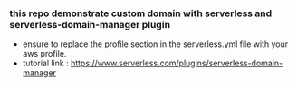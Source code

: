 ### this repo demonstrate custom domain with serverless and serverless-domain-manager plugin

- ensure to replace the profile section in the serverless.yml file with your aws profile.
- tutorial link : https://www.serverless.com/plugins/serverless-domain-manager
